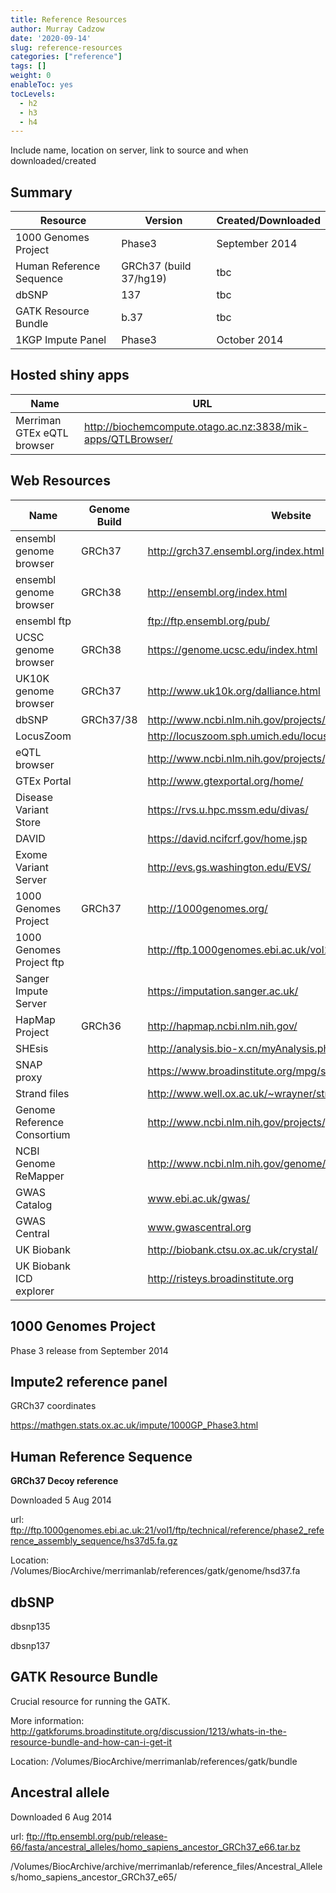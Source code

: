 ```yaml
---
title: Reference Resources
author: Murray Cadzow
date: '2020-09-14'
slug: reference-resources
categories: ["reference"]
tags: []
weight: 0
enableToc: yes
tocLevels:
  - h2
  - h3
  - h4
---
```



Include name, location on server, link to source and when downloaded/created

## Summary

Resource | Version | Created/Downloaded
---|---|---
1000 Genomes Project | Phase3 | September 2014
Human Reference Sequence | GRCh37 (build 37/hg19) | tbc
dbSNP | 137 | tbc
GATK Resource Bundle | b.37 | tbc
1KGP Impute Panel | Phase3 | October 2014

## Hosted shiny apps

Name | URL
---|---
Merriman GTEx eQTL browser | http://biochemcompute.otago.ac.nz:3838/mik-apps/QTLBrowser/

## Web Resources

Name | Genome Build | Website
---|---|---
ensembl genome browser | GRCh37 | http://grch37.ensembl.org/index.html
ensembl genome browser  | GRCh38 | http://ensembl.org/index.html
ensembl ftp | | ftp://ftp.ensembl.org/pub/
UCSC genome browser | GRCh38 | https://genome.ucsc.edu/index.html
UK10K genome browser | GRCh37 | http://www.uk10k.org/dalliance.html
dbSNP | GRCh37/38 | http://www.ncbi.nlm.nih.gov/projects/SNP/index.html
LocusZoom |  | http://locuszoom.sph.umich.edu/locuszoom/
eQTL browser | | http://www.ncbi.nlm.nih.gov/projects/gap/eqtl/index.cgi
GTEx Portal | | http://www.gtexportal.org/home/
Disease Variant Store | | https://rvs.u.hpc.mssm.edu/divas/
DAVID | | https://david.ncifcrf.gov/home.jsp
Exome Variant Server | | http://evs.gs.washington.edu/EVS/
1000 Genomes Project | GRCh37 | http://1000genomes.org/
1000 Genomes Project ftp | | http://ftp.1000genomes.ebi.ac.uk/vol1/ftp/
Sanger Impute Server | | https://imputation.sanger.ac.uk/
HapMap Project | GRCh36 | http://hapmap.ncbi.nlm.nih.gov/
SHEsis | | http://analysis.bio-x.cn/myAnalysis.php
SNAP proxy | | https://www.broadinstitute.org/mpg/snap/ldsearch.php
Strand files | | http://www.well.ox.ac.uk/~wrayner/strand/
Genome Reference Consortium | | http://www.ncbi.nlm.nih.gov/projects/genome/assembly/grc/
NCBI Genome ReMapper | | http://www.ncbi.nlm.nih.gov/genome/tools/remap#
GWAS Catalog | | www.ebi.ac.uk/gwas/
GWAS Central | | www.gwascentral.org
UK Biobank | | http://biobank.ctsu.ox.ac.uk/crystal/
UK Biobank ICD explorer | | http://risteys.broadinstitute.org

## 1000 Genomes Project

Phase 3 release from September 2014

## Impute2 reference panel

GRCh37 coordinates



https://mathgen.stats.ox.ac.uk/impute/1000GP_Phase3.html

## Human Reference Sequence

**GRCh37 Decoy reference**

Downloaded 5 Aug 2014

url: ftp://ftp.1000genomes.ebi.ac.uk:21/vol1/ftp/technical/reference/phase2_reference_assembly_sequence/hs37d5.fa.gz

Location: /Volumes/BiocArchive/merrimanlab/references/gatk/genome/hsd37.fa

## dbSNP

dbsnp135

dbsnp137

## GATK Resource Bundle

Crucial resource for running the GATK.

More information: http://gatkforums.broadinstitute.org/discussion/1213/whats-in-the-resource-bundle-and-how-can-i-get-it

Location: /Volumes/BiocArchive/merrimanlab/references/gatk/bundle

## Ancestral allele

Downloaded 6 Aug 2014

url: ftp://ftp.ensembl.org/pub/release-66/fasta/ancestral_alleles/homo_sapiens_ancestor_GRCh37_e66.tar.bz

/Volumes/BiocArchive/archive/merrimanlab/reference_files/Ancestral_Alleles/homo_sapiens_ancestor_GRCh37_e65/
